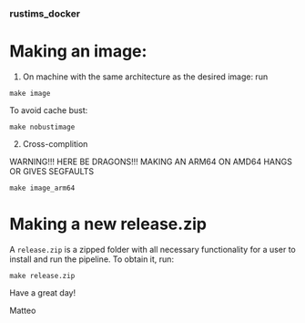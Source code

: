### rustims_docker

# Making an image:

1. On machine with the same architecture as the desired image: run
```
make image
```

To avoid cache bust:
```
make nobustimage
```

2. Cross-complition

WARNING!!! HERE BE DRAGONS!!! MAKING AN ARM64 ON AMD64 HANGS OR GIVES SEGFAULTS

```
make image_arm64
```

# Making a new release.zip

A `release.zip` is a zipped folder with all necessary functionality for a user to install and run the pipeline.
To obtain it, run:

```
make release.zip
```

Have a great day!

Matteo

